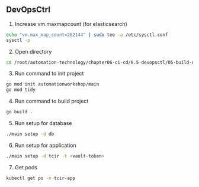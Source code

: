 ## DevOpsCtrl

1. Increase vm.maxmapcount (for elasticsearch)
```bash
echo "vm.max_map_count=262144" | sudo tee -a /etc/sysctl.conf
sysctl -p
```

2. Open directory
```bash
cd /root/automation-technology/chapter06-ci-cd/6.5-devopsctl/05-build-devopsctl
```

3. Run command to init project
```bash
go mod init automationworkshop/main
go mod tidy
```

4. Run command to build project
```bash
go build .
```

5. Run setup for database
```bash
./main setup -d db
```

6. Run setup for application
```bash
./main setup -d tcir -t <vault-token>
```

7. Get pods
```bash
kubectl get po -n tcir-app
```